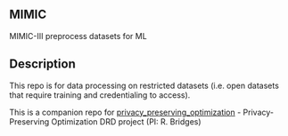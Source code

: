 ## MIMIC
MIMIC-III preprocess datasets for ML


## Description
This repo is for data processing on restricted datasets (i.e. open datasets that require training and credentialing to access).

This is a companion repo for [privacy_preserving_optimization](https://code.ornl.gov/privacy-preserving-optimization/privacy_preserving_optimization) - 
Privacy-Preserving Optimization DRD project (PI: R. Bridges)
